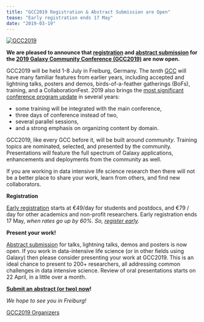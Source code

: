 ```yaml
---
title: "GCC2019 Registration & Abstract Submission are Open"
tease: "Early registration ends 17 May"
date: "2019-03-19"
---
```


[<img class="float-right" style="max-width: 300px" src="/src/events/gcc2019/gcc2019-logo-big.png" alt="GCC2019" />](/src/events/gcc2019/index.md)

**We are pleased to announce that [registration](/src/events/gcc2019/registration/index.md) and [abstract submission](/src/events/gcc2019/abstracts/index.md) for the [2019 Galaxy Community Conference (GCC2019)](/src/events/gcc2019/index.md) are now open.**

GCC2019 will be held 1-8 July in Freiburg, Germany.  The *tenth* [GCC](/src/gcc/index.md) will have many familiar features from earlier years, including accepted and lightning talks, posters and demos, birds-of-a-feather gatherings (BoFs), training, and a CollaborationFest.  2019 also brings the [most significant conference program update](https://gcc2019.sched.com/) in several years:

* some training will be integrated with the main conference,
* three days of conference instead of two,
* several parallel sessions,
* and a strong emphasis on organizing content by domain.

GCC2019, like every GCC before it, will be built around *community*.  Training topics are nominated, selected, and presented by the community.  Presentations will  feature the full spectrum of Galaxy applications, enhancements and deployments from the community as well.

If you are working in data intensive life science research then there will not be a better place to share your work, learn from others, and find new collaborators.

**Registration**

[Early registration](/src/events/gcc2019/registration/index.md) starts at €49/day for students and postdocs, and €79 / day for other academics and non-profit researchers.  Early registration ends 17 May, *when rates go up by 60%. So, [register early](/src/events/gcc2019/registration/index.md).*

**Present your work!**

[Abstract submission](/src/events/gcc2019/abstracts/index.md) for talks, lightning talks, demos and posters is now open.  If you work in data-intensive life science (or in other fields using Galaxy) then please consider presenting your work at GCC2019.  This is an ideal chance to present to 200+ researchers, all addressing common challenges in data intensive science.  Review of oral presentations starts on 22 April, in a little over a month.

**[Submit an abstract (or two) now](/src/events/gcc2019/abstracts/index.md)!**

*We hope to see you in Freiburg!*

[GCC2019 Organizers](/src/events/gcc2019/organizers/index.md)
